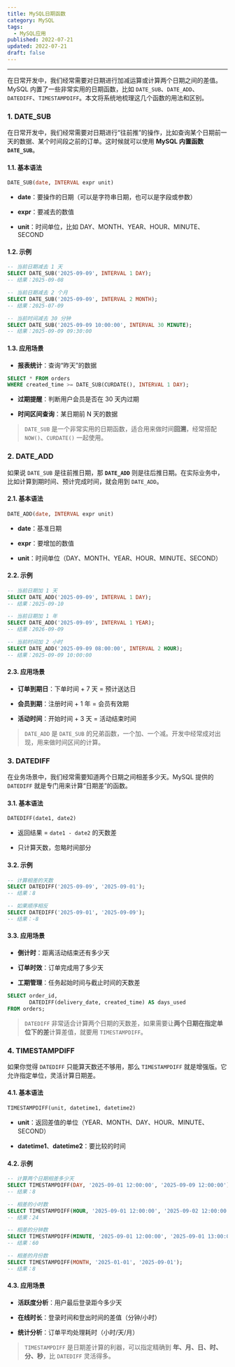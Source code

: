 ```yaml
---
title: MySQL日期函数
category: MySQL
tags:
  - MySQL应用
published: 2022-07-21
updated: 2022-07-21
draft: false
---
```

---

在日常开发中，我们经常需要对日期进行加减运算或计算两个日期之间的差值。  
MySQL 内置了一些非常实用的日期函数，比如 `DATE_SUB`、`DATE_ADD`、`DATEDIFF`、`TIMESTAMPDIFF`。本文将系统地梳理这几个函数的用法和区别。

### 1. DATE_SUB

在日常开发中，我们经常需要对日期进行“往前推”的操作，比如查询某个日期前一天的数据、某个时间段之前的订单。这时候就可以使用 **MySQL 内置函数 `DATE_SUB`**。

#### 1.1. 基本语法

```sql
DATE_SUB(date, INTERVAL expr unit)
```

- **date**：要操作的日期（可以是字符串日期，也可以是字段或参数）
    
- **expr**：要减去的数值
    
- **unit**：时间单位，比如 DAY、MONTH、YEAR、HOUR、MINUTE、SECOND
    

#### 1.2. 示例

```sql
-- 当前日期减去 1 天
SELECT DATE_SUB('2025-09-09', INTERVAL 1 DAY);
-- 结果：2025-09-08

-- 当前日期减去 2 个月
SELECT DATE_SUB('2025-09-09', INTERVAL 2 MONTH);
-- 结果：2025-07-09

-- 当前时间减去 30 分钟
SELECT DATE_SUB('2025-09-09 10:00:00', INTERVAL 30 MINUTE);
-- 结果：2025-09-09 09:30:00
```

#### 1.3. 应用场景

- **报表统计**：查询“昨天”的数据
    
```sql
SELECT * FROM orders 
WHERE created_time >= DATE_SUB(CURDATE(), INTERVAL 1 DAY);
```
    
- **过期提醒**：判断用户会员是否在 30 天内过期
    
- **时间区间查询**：某日期前 N 天的数据
    

> `DATE_SUB` 是一个非常实用的日期函数，适合用来做时间**回溯**，经常搭配 `NOW()`、`CURDATE()` 一起使用。

### 2. DATE_ADD

如果说 `DATE_SUB` 是往前推日期，那 **`DATE_ADD`** 则是往后推日期。在实际业务中，比如计算到期时间、预计完成时间，就会用到 `DATE_ADD`。

#### 2.1. 基本语法

```sql
DATE_ADD(date, INTERVAL expr unit)
```

- **date**：基准日期
    
- **expr**：要增加的数值
    
- **unit**：时间单位（DAY、MONTH、YEAR、HOUR、MINUTE、SECOND）
    
#### 2.2. 示例

```sql
-- 当前日期加 1 天
SELECT DATE_ADD('2025-09-09', INTERVAL 1 DAY);
-- 结果：2025-09-10

-- 当前日期加 1 年
SELECT DATE_ADD('2025-09-09', INTERVAL 1 YEAR);
-- 结果：2026-09-09

-- 当前时间加 2 小时
SELECT DATE_ADD('2025-09-09 08:00:00', INTERVAL 2 HOUR);
-- 结果：2025-09-09 10:00:00
```

#### 2.3. 应用场景

- **订单到期日**：下单时间 + 7 天 = 预计送达日
    
- **会员到期**：注册时间 + 1 年 = 会员有效期
    
- **活动时间**：开始时间 + 3 天 = 活动结束时间
    

> `DATE_ADD` 是 `DATE_SUB` 的兄弟函数，一个加、一个减。开发中经常成对出现，用来做时间区间的计算。

### 3. DATEDIFF

在业务场景中，我们经常需要知道两个日期之间相差多少天。MySQL 提供的 `DATEDIFF` 就是专门用来计算“日期差”的函数。

#### 3.1. 基本语法

```sql
DATEDIFF(date1, date2)
```

- 返回结果 = `date1 - date2` 的天数差
    
- 只计算天数，忽略时间部分
    
#### 3.2. 示例

```sql
-- 计算相差的天数
SELECT DATEDIFF('2025-09-09', '2025-09-01');
-- 结果：8

-- 如果顺序相反
SELECT DATEDIFF('2025-09-01', '2025-09-09');
-- 结果：-8
```

#### 3.3. 应用场景

- **倒计时**：距离活动结束还有多少天
    
- **订单时效**：订单完成用了多少天
    
- **工期管理**：任务起始时间与截止时间的天数差
    

```sql
SELECT order_id, 
       DATEDIFF(delivery_date, created_time) AS days_used
FROM orders;
```

> `DATEDIFF` 非常适合计算两个日期的天数差，如果需要让**两个日期在指定单位下的差**计算差值，就要用 `TIMESTAMPDIFF`。

### 4. TIMESTAMPDIFF

如果你觉得 `DATEDIFF` 只能算天数还不够用，那么 `TIMESTAMPDIFF` 就是增强版。它允许指定单位，灵活计算日期差。
#### 4.1. 基本语法

```sql
TIMESTAMPDIFF(unit, datetime1, datetime2)
```

- **unit**：返回差值的单位（YEAR、MONTH、DAY、HOUR、MINUTE、SECOND）
    
- **datetime1**、**datetime2**：要比较的时间
    
#### 4.2. 示例

```sql
-- 计算两个日期相差多少天
SELECT TIMESTAMPDIFF(DAY, '2025-09-01 12:00:00', '2025-09-09 12:00:00');
-- 结果：8

-- 相差的小时数
SELECT TIMESTAMPDIFF(HOUR, '2025-09-01 12:00:00', '2025-09-02 12:00:00');
-- 结果：24

-- 相差的分钟数
SELECT TIMESTAMPDIFF(MINUTE, '2025-09-01 12:00:00', '2025-09-01 13:00:00');
-- 结果：60

-- 相差的月份数
SELECT TIMESTAMPDIFF(MONTH, '2025-01-01', '2025-09-01');
-- 结果：8
```

#### 4.3. 应用场景

- **活跃度分析**：用户最后登录距今多少天
    
- **在线时长**：登录时间和登出时间的差值（分钟/小时）
    
- **统计分析**：订单平均处理耗时（小时/天/月）
    

> `TIMESTAMPDIFF` 是日期差计算的利器，可以指定精确到 **年、月、日、时、分、秒**，比 `DATEDIFF` 灵活得多。
